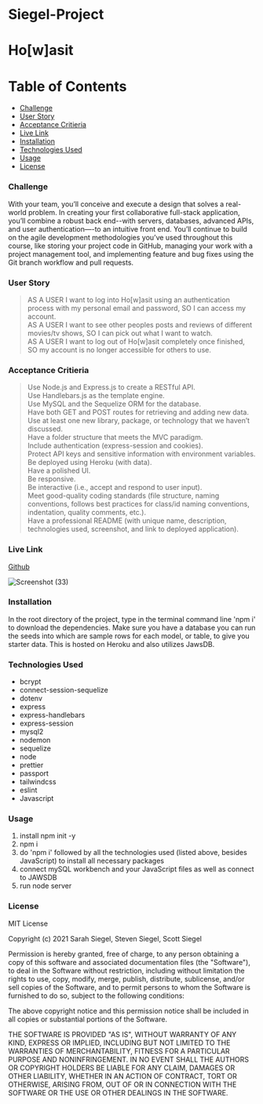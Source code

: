 # Siegel-Project

# Ho[w]asit

# Table of Contents
* [Challenge](#challenge)
* [User Story](#user-story)
* [Acceptance Critieria](#acceptance-criteria)
* [Live Link](#live-link)
* [Installation](#installation)
* [Technologies Used](#technologies-used)
* [Usage](#usage)
* [License](#license)

### Challenge
With your team, you’ll conceive and execute a design that solves a real-world problem. In creating your first collaborative full-stack application, you’ll combine a robust back end--with servers, databases, advanced APIs, and user authentication—-to an intuitive front end. You’ll continue to build on the agile development methodologies you’ve used throughout this course, like storing your project code in GitHub, managing your work with a project management tool, and implementing feature and bug fixes using the Git branch workflow and pull requests.

### User Story
> AS A USER I want to log into Ho[w]asit using an authentication process with my personal email and password, SO I can access my account.\
> AS A USER I want to see other peoples posts and reviews of different movies/tv shows, SO I can pick out what I want to watch.\
> AS A USER I want to log out of Ho[w]asit completely once finished, SO my account is no longer accessible for others to use.


### Acceptance Critieria
> Use Node.js and Express.js to create a RESTful API.\
> Use Handlebars.js as the template engine.\
> Use MySQL and the Sequelize ORM for the database.\
> Have both GET and POST routes for retrieving and adding new data.\
> Use at least one new library, package, or technology that we haven’t discussed.\
> Have a folder structure that meets the MVC paradigm.\
>Include authentication (express-session and cookies).\
> Protect API keys and sensitive information with environment variables.\
> Be deployed using Heroku (with data).\
> Have a polished UI.\
> Be responsive.\
> Be interactive (i.e., accept and respond to user input).\
> Meet good-quality coding standards (file structure, naming conventions, follows best practices for class/id naming conventions, indentation, quality comments, etc.).\
> Have a professional README (with unique name, description, technologies used, screenshot, and link to deployed application).

### Live Link
[Github](https://github.com/scoven2/Siegel-Project)

![Screenshot (33)](https://user-images.githubusercontent.com/80021714/127571122-53ef38e2-8a17-4b72-b37c-4142c4eab9d5.png)


### Installation
In the root directory of the project, type in the terminal command line 'npm i' to download the dependencies. Make sure you have a database you can run the seeds into which are sample rows for each model, or table, to give you starter data. This is hosted on Heroku and also utilizes JawsDB. 

### Technologies Used
* bcrypt
* connect-session-sequelize
* dotenv
* express
* express-handlebars
* express-session
* mysql2
* nodemon
* sequelize
* node
* prettier
* passport
* tailwindcss
* eslint
* Javascript

### Usage
1. install npm init -y
2. npm i
3. do 'npm i' followed by all the technologies used (listed above, besides JavaScript) to install all necessary packages
4. connect mySQL workbench and your JavaScript files as well as connect to JAWSDB
5. run node server


### License 
MIT License

Copyright (c) 2021 Sarah Siegel, Steven Siegel, Scott Siegel

Permission is hereby granted, free of charge, to any person obtaining a copy of this software and associated documentation files (the "Software"), to deal in the Software without restriction, including without limitation the rights to use, copy, modify, merge, publish, distribute, sublicense, and/or sell copies of the Software, and to permit persons to whom the Software is furnished to do so, subject to the following conditions:

The above copyright notice and this permission notice shall be included in all copies or substantial portions of the Software.

THE SOFTWARE IS PROVIDED "AS IS", WITHOUT WARRANTY OF ANY KIND, EXPRESS OR IMPLIED, INCLUDING BUT NOT LIMITED TO THE WARRANTIES OF MERCHANTABILITY, FITNESS FOR A PARTICULAR PURPOSE AND NONINFRINGEMENT. IN NO EVENT SHALL THE AUTHORS OR COPYRIGHT HOLDERS BE LIABLE FOR ANY CLAIM, DAMAGES OR OTHER LIABILITY, WHETHER IN AN ACTION OF CONTRACT, TORT OR OTHERWISE, ARISING FROM, OUT OF OR IN CONNECTION WITH THE SOFTWARE OR THE USE OR OTHER DEALINGS IN THE SOFTWARE.
